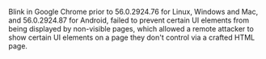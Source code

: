 Blink in Google Chrome prior to 56.0.2924.76 for Linux, Windows and Mac, and 56.0.2924.87 for Android, failed to prevent certain UI elements from being displayed by non-visible pages, which allowed a remote attacker to show certain UI elements on a page they don't control via a crafted HTML page.